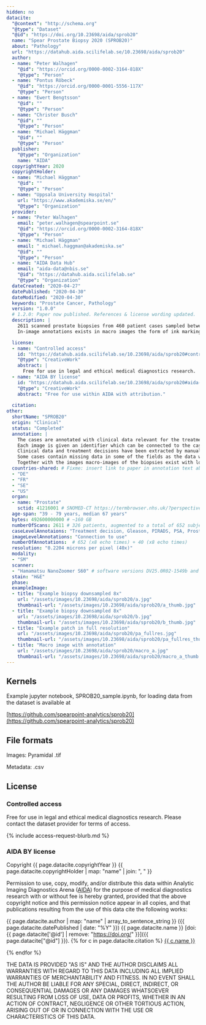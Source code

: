 ```yaml
---
hidden: no
datacite:
  "@context": "http://schema.org"
  "@type": "Dataset"
  "@id": "https://doi.org/10.23698/aida/sprob20"
  name: "Spear Prostate Biopsy 2020 (SPROB20)"
  about: "Pathology"
  url: "https://datahub.aida.scilifelab.se/10.23698/aida/sprob20"
  author:
  - name: "Peter Walhagen"
    "@id": "https://orcid.org/0000-0002-3164-818X"
    "@type": "Person"
  - name: "Pontus Röbeck"
    "@id": "https://orcid.org/0000-0001-5556-117X"
    "@type": "Person"
  - name: "Ewert Bengtsson"
    "@id": ""
    "@type": "Person"
  - name: "Christer Busch"
    "@id": ""
    "@type": "Person"
  - name: "Michael Häggman"
    "@id": ""
    "@type": "Person"
  publisher:
    "@type": "Organization"
    name: "AIDA"
  copyrightYear: 2020
  copyrightHolder:
  - name: "Michael Häggman"
    "@id": ""
    "@type": "Person"
  - name: "Uppsala University Hospital"
    url: "https://www.akademiska.se/en/"
    "@type": "Organization"
  provider:
  - name: "Peter Walhagen"
    email: "peter.walhagen@spearpoint.se"
    "@id": "https://orcid.org/0000-0002-3164-818X"
    "@type": "Person"
  - name: "Michael Häggman"
    email: " michael.haggman@akademiska.se"
    "@id": ""
    "@type": "Person"
  - name: "AIDA Data Hub"
    email: "aida-data@nbis.se"
    "@id": "https://datahub.aida.scilifelab.se"
    "@type": "Organization"
  dateCreated: "2020-04-27"
  datePublished: "2020-04-30"
  dateModified: "2020-04-30"
  keywords: "Prostate Cancer, Pathology"
  version: "1.0.0"
  # 1.2.0: Paper now published. References & license wording updated.
  description: |
    2611 scanned prostate biopsies from 460 patient cases sampled between 2015 and 2018. Annotation of clinical metadata and treatment decisions made in connection with biopsy sampling exist on case-level. Roughly 35% of the biopsies contain cancer.
    In-image annotations exists in macro images the form of ink markings from the clinical workflow.

  license:
  - name: "Controlled access"
    id: "https://datahub.aida.scilifelab.se/10.23698/aida/sprob20#controlled-access"
    "@type": "CreativeWork"
    abstract: |
      Free for use in legal and ethical medical diagnostics research.
  - name: "AIDA BY license"
    id: "https://datahub.aida.scilifelab.se/10.23698/aida/sprob20#aida-by-ca-license"
    "@type": "CreativeWork"
    abstract: "Free for use within AIDA with attribution."
  
  citation:
other:
  shortName: "SPROB20"
  origin: "Clinical"
  status: "Completed"
  annotation: |
    The cases are annotated with clinical data relevant for the treatment decision and the following treatment decision made in conjunction with the biopsy sampling.
    Each image is given an identifier which can be connected to the case by the case mapping file.
    Clinical data and treatment decisions have been extracted by manual medical records search. The information about treatment is what has been noted in conjunction with the diagnosis. 
    Some cases contain missing data in some of the fields as the data wasn’t available. Some of the biopsies are resliced versions of another biopsy belonging to the same case. 
    Together with the images macro-images of the biopsies exist with localized annotation of gleason grade and cancer detection as provided in the clinical workflow.
  countries-shared: # Fixme: insert link to paper in annotation text above when published.
  - "DE"
  - "FR"
  - "SE"
  - "US"
  organ:
  - name: "Prostate"
    sctid: 41216001 # SNOMED-CT https://termbrowser.nhs.uk/?perspective=full&conceptId1=%s
  age-span: "39 - 79 years, median 67 years"
  bytes: 492600000000 # ~160 GB
  numberOfScans: 2611 # 326 patients, augmented to a total of 652 subjects (x8 echo times) for train/validation dataset. 40 additional patients for a test dataset (x8 echo times).
  caseLevelAnnotaions: "Treatment decision, Gleason, PIRADS, PSA, Prostate volume, clinical T-stage"
  imageLevelAnnotations: "Connection to use"
  numberOfAnnotations:  # 652 (x8 echo times) + 40 (x8 echo times)
  resolution: "0.2204 microns per pixel (40x)"
  modality:
  - "SM"
  scanner:
  - "Hamamatsu NanoZoomer S60" # software versions DV25.0R02-1549b and DV26.0R03-1831b
  stain: "H&E"
  phase:
  exampleImage:
  - title: "Example biopsy downsampled 8x"
    url: "/assets/images/10.23698/aida/sprob20/a.jpg"
    thumbnail-url: "/assets/images/10.23698/aida/sprob20/a_thumb.jpg"
  - title: "Example biopsy downsampled 8x"
    url: "/assets/images/10.23698/aida/sprob20/b.jpg"
    thumbnail-url: "/assets/images/10.23698/aida/sprob20/b_thumb.jpg"
  - title: "Example patch in full resolution"
    url: "/assets/images/10.23698/aida/sprob20/pa_fullres.jpg"
    thumbnail-url: "/assets/images/10.23698/aida/sprob20/pa_fullres_thumb.jpg"
  - title: "Macro image with annotation"
    url: "/assets/images/10.23698/aida/sprob20/macro_a.jpg"
    thumbnail-url: "/assets/images/10.23698/aida/sprob20/macro_a_thumb.jpg"
---
```

## Kernels
Example jupyter notebook, SPROB20_sample.ipynb, for loading data from the dataset is available at

[https://github.com/spearpoint-analytics/sprob20](https://github.com/spearpoint-analytics/sprob20)

## File formats

Images: Pyramidal .tif

Metadata: .csv

## License
### Controlled access
Free for use in legal and ethical medical diagnostics research.
Please contact the dataset provider for terms of access.

{% include access-request-blurb.md %}

### AIDA BY license
Copyright
{{ page.datacite.copyrightYear }}
{{ page.datacite.copyrightHolder | map: "name" |  join: ", " }}

Permission to use, copy, modify, and/or distribute this data within Analytic
Imaging Diagnostics Arena ([AIDA](https://medtech4health.se/aida)) for the purpose
of medical diagnostics research with or without fee is hereby granted, provided that
the above copyright notice and this permission notice appear in all copies, and that
publications resulting from the use of this data cite the following works:

{{ page.datacite.author | map: "name" | array_to_sentence_string }}
({{ page.datacite.datePublished | date: "%Y" }})
{{ page.datacite.name }}
[doi:{{ page.datacite['@id'] | remove: "https://doi.org/" }}]({{ page.datacite["@id"] }}).
{% for c in page.datacite.citation %}
  [{{ c.name }}]({{c["@id"]}})

{% endfor %}

THE DATA IS PROVIDED "AS IS" AND THE AUTHOR DISCLAIMS ALL WARRANTIES WITH REGARD
TO THIS DATA INCLUDING ALL IMPLIED WARRANTIES OF MERCHANTABILITY AND FITNESS. IN
NO EVENT SHALL THE AUTHOR BE LIABLE FOR ANY SPECIAL, DIRECT, INDIRECT, OR
CONSEQUENTIAL DAMAGES OR ANY DAMAGES WHATSOEVER RESULTING FROM LOSS OF USE, DATA
OR PROFITS, WHETHER IN AN ACTION OF CONTRACT, NEGLIGENCE OR OTHER TORTIOUS
ACTION, ARISING OUT OF OR IN CONNECTION WITH THE USE OR CHARACTERISTICS OF THIS
DATA.
